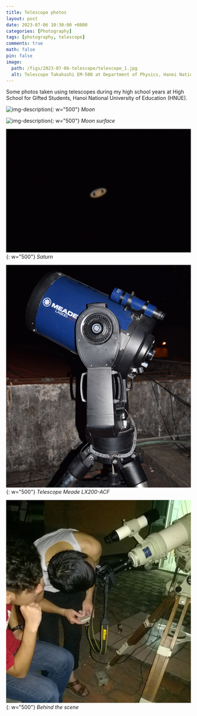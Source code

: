 ```yaml
---
title: Telescope photos
layout: post
date: 2023-07-06 10:30:00 +0800
categories: [Photography]
tags: [photography, telescope]
comments: true
math: false
pin: false
image:
  path: /figs/2023-07-06-telescope/telescope_1.jpg
  alt: Telescope Takahashi EM-500 at Department of Physics, Hanoi National University of Education
---
```


Some photos taken using telescopes during my high school years at High School for Gifted Students, 
Hanoi National University of Education (HNUE).

![img-description](/figs/2023-07-06-telescope/moon_1.JPG){: w="500"}
_Moon_

![img-description](/figs/2023-07-06-telescope/moon_2.JPG){: w="500"}
_Moon surface_

![img-description](/figs/2023-07-06-telescope/saturn.JPG){: w="500"}
_Saturn_

![img-description](/figs/2023-07-06-telescope/telescope_2.jpg){: w="500"}
_Telescope Meade LX200-ACF_

![img-description](/figs/2023-07-06-telescope/telescope_3.jpg){: w="500"}
_Behind the scene_
